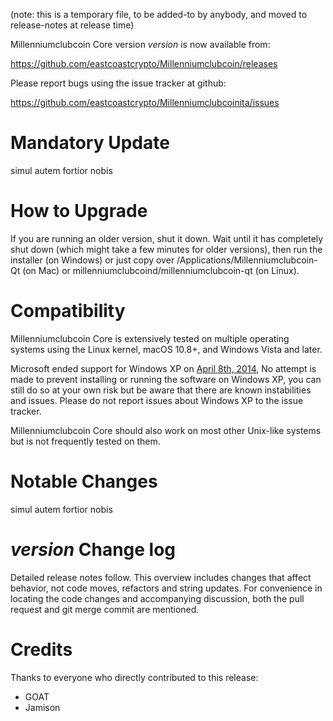 (note: this is a temporary file, to be added-to by anybody, and moved to release-notes at release time)

Millenniumclubcoin Core version *version* is now available from:

  <https://github.com/eastcoastcrypto/Millenniumclubcoin/releases>

Please report bugs using the issue tracker at github:

  <https://github.com/eastcoastcrypto/Millenniumclubcoinita/issues>

Mandatory Update
==============

simul autem fortior nobis

How to Upgrade
==============

If you are running an older version, shut it down. Wait until it has completely shut down (which might take a few minutes for older versions), then run the installer (on Windows) or just copy over /Applications/Millenniumclubcoin-Qt (on Mac) or millenniumclubcoind/millenniumclubcoin-qt (on Linux).

Compatibility
==============

Millenniumclubcoin Core is extensively tested on multiple operating systems using
the Linux kernel, macOS 10.8+, and Windows Vista and later.

Microsoft ended support for Windows XP on [April 8th, 2014](https://www.microsoft.com/en-us/WindowsForBusiness/end-of-xp-support),
No attempt is made to prevent installing or running the software on Windows XP, you
can still do so at your own risk but be aware that there are known instabilities and issues.
Please do not report issues about Windows XP to the issue tracker.

Millenniumclubcoin Core should also work on most other Unix-like systems but is not
frequently tested on them.

Notable Changes
===============

simul autem fortior nobis

*version* Change log
=================

Detailed release notes follow. This overview includes changes that affect
behavior, not code moves, refactors and string updates. For convenience in locating
the code changes and accompanying discussion, both the pull request and
git merge commit are mentioned.


Credits
=======

Thanks to everyone who directly contributed to this release:
- GOAT
- Jamison


